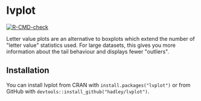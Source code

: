 # lvplot

<!-- badges: start -->
[![R-CMD-check](https://github.com/hadley/lvplot/actions/workflows/R-CMD-check.yaml/badge.svg)](https://github.com/hadley/lvplot/actions/workflows/R-CMD-check.yaml)
<!-- badges: end -->

Letter value plots are an alternative to boxplots which extend the number of "letter value" statistics used. For large datasets, this gives you more information about the tail behaviour and displays fewer "outliers".

## Installation

You can install lvplot from CRAN with `install.packages("lvplot")` or from GitHub with `devtools::install_github("hadley/lvplot")`.
